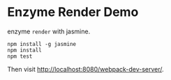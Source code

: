 Enzyme Render Demo
==================

enzyme `render` with jasmine.

```
npm install -g jasmine
npm install
npm test
```

Then visit <http://localhost:8080/webpack-dev-server/>.
